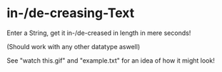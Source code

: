 # in-/de-creasing-Text
Enter a String, get it in-/de-creased in length in mere seconds!

(Should work with any other datatype aswell)

See "watch this.gif" and "example.txt" for an idea of how it might look!
